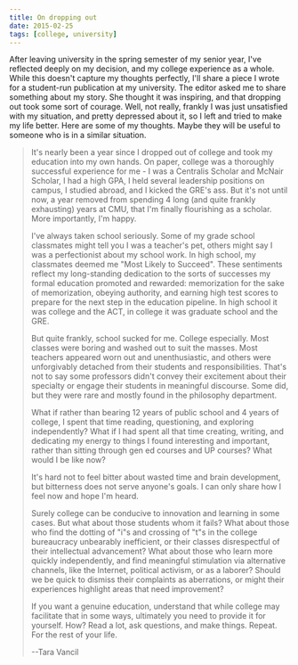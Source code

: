 ```yaml
---
title: On dropping out
date: 2015-02-25
tags: [college, university]
---
```


After leaving university in the spring semester of my senior year, I've
reflected deeply on my decision, and my college experience as a whole. While
this doesn't capture my thoughts perfectly, I'll share a piece I wrote for a
student-run publication at my university. The editor asked me to share something
about my story. She thought it was inspiring, and that dropping out took some
sort of courage. Well, not really, frankly I was just unsatisfied with my
situation, and pretty depressed about it, so I left and tried to make my life
better. Here are some of my thoughts. Maybe they will be useful to someone who
is in a similar situation.

<blockquote> <p>It's nearly been a year since I dropped out of college and took
my education into my own hands. On paper, college was a thoroughly successful
experience for me - I was a Centralis Scholar and McNair Scholar, I had a high
GPA, I held several leadership positions on campus, I studied abroad, and I
kicked the GRE's ass. But it's not until now, a year removed from spending 4
long (and quite frankly exhausting) years at CMU, that I'm finally flourishing
as a scholar. More importantly, I'm happy.</p>

<p>I've always taken school seriously. Some of my grade school classmates might
tell you I was a teacher's pet, others might say I was a perfectionist about my
school work. In high school, my classmates deemed me "Most Likely to Succeed".
These sentiments reflect my long-standing dedication to the sorts of successes
my formal education promoted and rewarded: memorization for the sake of
memorization, obeying authority, and earning high test scores to prepare for the
next step in the education pipeline. In high school it was college and the ACT,
in college it was graduate school and the GRE.</p>

<p>But quite frankly, school sucked for me. College especially. Most classes
were boring and washed out to suit the masses. Most teachers appeared worn out
and unenthusiastic, and others were unforgivably detached from their students
and responsibilities. That's not to say some professors didn't convey their
excitement about their specialty or engage their students in meaningful
discourse. Some did, but they were rare and mostly found in the philosophy
department.</p>

<p>What if rather than bearing 12 years of public school and 4 years of college,
I spent that time reading, questioning, and exploring independently? What if I
had spent all that time creating, writing, and dedicating my energy to things I
found interesting and important, rather than sitting through gen ed courses and
UP courses? What would I be like now?</p>

<p>It's hard not to feel bitter about wasted time and brain development, but
bitterness does not serve anyone's goals. I can only share how I feel now and
hope I'm heard.</p>

<p>Surely college can be conducive to innovation and learning in some cases. But
what about those students whom it fails? What about those who find the dotting
of "i"s and crossing of "t"s in the college bureaucracy unbearably inefficient,
or their classes disrespectful of their intellectual advancement? What about
those who learn more quickly independently, and find meaningful stimulation via
alternative channels, like the Internet, political activism, or as a laborer?
Should we be quick to dismiss their complaints as aberrations, or might their
experiences highlight areas that need improvement?</p>

<p>If you want a genuine education, understand that while college may facilitate
that in some ways, ultimately you need to provide it for yourself. How? Read a
lot, ask questions, and make things. Repeat. For the rest of your life.</p>

--Tara Vancil </blockquote>
